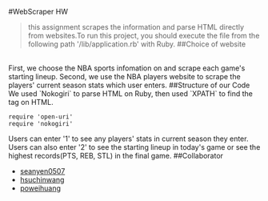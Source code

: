 #WebScraper HW
>this assignment scrapes the information and parse HTML directly from websites.To run this project, you should execute the file from the following path '/lib/application.rb' with Ruby.
##Choice of website
</br>
First, we choose the NBA sports infomation on <http://scores.espn.go.com/nba/scoreboard> and scrape each game's starting lineup.
Second, we use the NBA players website <http://origin.nba.com/players/> to scrape the players' current season stats which user enters.
##Structure of our Code
</br>
We used `Nokogiri` to parse HTML on Ruby, then used `XPATH` to find the tag on HTML.

	require 'open-uri'
	require 'nokogiri'
Users can enter '1' to see any players' stats in current season they enter.
</br>
Users can also enter '2' to see the starting lineup in today's game or see the highest records(PTS, REB, STL) in the final game.
##Collaborator
* [seanyen0507](https://github.com/seanyen0507)
* [hsuchinwang](https://github.com/hsuchinwang)
* [poweihuang](https://github.com/poweihuang)
